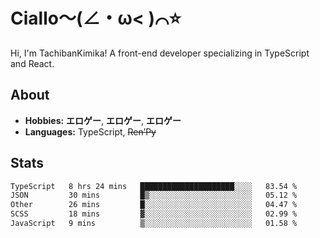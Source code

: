 # Ciallo～(∠・ω< )⌒⭐️

Hi, I'm TachibanKimika! A front-end developer specializing in TypeScript and React.

## About
- **Hobbies:** **エロゲー**, **エロゲー**, **エロゲー**
- **Languages:** TypeScript, ~~Ren’Py~~

## Stats
<!--START_SECTION:waka-->

```txt
TypeScript   8 hrs 24 mins   █████████████████████░░░░   83.54 %
JSON         30 mins         █▒░░░░░░░░░░░░░░░░░░░░░░░   05.12 %
Other        26 mins         █░░░░░░░░░░░░░░░░░░░░░░░░   04.47 %
SCSS         18 mins         ▓░░░░░░░░░░░░░░░░░░░░░░░░   02.99 %
JavaScript   9 mins          ▒░░░░░░░░░░░░░░░░░░░░░░░░   01.58 %
```

<!--END_SECTION:waka-->

<!-- ![Metrics](https://metrics.lecoq.io/TachibanaKimika?template=classic&base.activity=0&base.community=0&base.repositories=0&languages=1&isocalendar=1&isocalendar.duration=half-year&languages.limit=8&languages.sections=most-used&languages.colors=github&languages.threshold=0%25&languages.indepth=false&languages.recent.load=300&languages.recent.days=14&config.timezone=Asia%2FShanghai)
 -->
